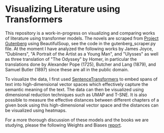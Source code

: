 # Visualizing Literature using Transformers

This repository is a work-in-progress on visualizing and comparing works of literature using transformer models.
The novels are scraped from <a href="https://www.gutenberg.org/">Project Gutenberg<a> using BeautifulSoup, see the code in the gutenberg_scraper.py file. 
At the moment I have analyzed the following works by James Joyce, "Dubliners", "A Portrait of the Artist as a Young Man", and "Ulysses" as well as three translation of "The Odyssey" by Homer, in particular the translations done by Alexander Pope (1725), Butcher and Lang (1879), and Samuel Butler (1897) since these are all in the public domain.
  
To visualize the data, I first used <a href="https://www.sbert.net/">SentenceTransformers</a> to embed spans of text into high-dimensional vector spaces which effectively capture the semantic meaning of the text. The data can then be visualized using dimensional reduction techniques such as UMAP and T-SNE. It is also possible to measure the effective distances between different chapters of a given book using this high-dimensional vector space and the distances can be visualized using heatmaps.
  
For a more thorough discussion of these models and the books we are studying, please the following Weights and Biases <a href="https://wandb.ai/dmeltzer/gutenberg/reports/Visualizing-Literature-using-Transformers--Vmlldzo0MTIyODEx?accessToken=1ekch7p12170nvwbtqzvy2g3shpyyboajfbalciun3ly913cdv033je1rvkoa5bj">report</a>.
